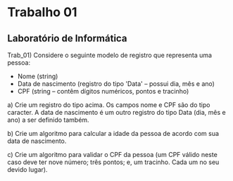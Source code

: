 # Trabalho 01
## Laboratório de Informática

Trab_01) Considere o seguinte modelo de registro que representa uma pessoa:

+ Nome (string) 
+ Data de nascimento (registro do tipo 'Data' – possui dia, mês e ano) 
+ CPF (string – contêm dígitos numéricos, pontos e tracinho)

a) Crie um registro do tipo acima. Os campos nome e CPF são do tipo caracter. A data de nascimento é um outro registro do tipo Data (dia, mês e ano) a ser definido também.

b) Crie um algoritmo para calcular a idade da pessoa de acordo com sua data de nascimento.

c) Crie um algoritmo para validar o CPF da pessoa (um CPF válido neste caso deve ter nove número; três pontos; e, um tracinho. Cada um no seu devido lugar).


